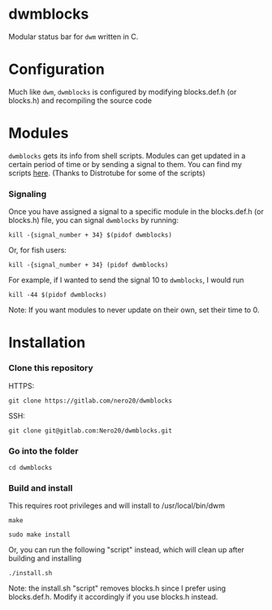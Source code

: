 # dwmblocks
Modular status bar for `dwm` written in C.

# Configuration
Much like `dwm`, `dwmblocks` is configured by modifying blocks.def.h (or blocks.h) and recompiling the source code

# Modules
`dwmblocks` gets its info from shell scripts. Modules can get updated in a certain period of time or by sending a signal to them.
You can find my scripts [here](https://gitlab.com/Nero20/dotfiles-linux/-/tree/master/Scripts/dwmblocks). (Thanks to Distrotube for some of the scripts)

### Signaling
Once you have assigned a signal to a specific module in the blocks.def.h (or blocks.h) file, you can signal `dwmblocks` by running:

`kill -{signal_number + 34} $(pidof dwmblocks)`

Or, for fish users:

`kill -{signal_number + 34} (pidof dwmblocks)`

For example, if I wanted to send the signal 10 to `dwmblocks`, I would run

`kill -44 $(pidof dwmblocks)`

Note: If you want modules to never update on their own, set their time to 0.

# Installation
### Clone this repository
HTTPS:

`git clone https://gitlab.com/nero20/dwmblocks`

SSH:

`git clone git@gitlab.com:Nero20/dwmblocks.git`

### Go into the folder
`cd dwmblocks`

### Build and install
This requires root privileges and will install to /usr/local/bin/dwm

`make`

`sudo make install`

Or, you can run the following "script" instead, which will clean up after building and installing

`./install.sh`

Note: the install.sh "script" removes blocks.h since I prefer using blocks.def.h. Modify it accordingly if you use blocks.h instead.

